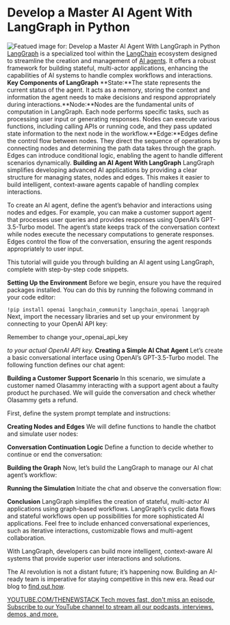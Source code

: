 # Develop a Master AI Agent With LangGraph in Python
![Featued image for: Develop a Master AI Agent With LangGraph in Python](https://cdn.thenewstack.io/media/2024/07/f623f0b8-phone-1024x572.png)
[LangGraph](https://thenewstack.io/lets-get-agentic-langchain-and-llamaindex-talk-ai-agents/) is a specialized tool within the [LangChain](https://thenewstack.io/langchain-the-trendiest-web-framework-of-2023-thanks-to-ai/) ecosystem designed to streamline the creation and management of [AI agents](https://thenewstack.io/ai-agents-key-concepts-and-how-they-overcome-llm-limitations/). It offers a robust framework for building stateful, multi-actor applications, enhancing the capabilities of AI systems to handle complex workflows and interactions.
**Key Components of LangGraph**
**State:**The state represents the current status of the agent. It acts as a memory, storing the context and information the agent needs to make decisions and respond appropriately during interactions.**Node:**Nodes are the fundamental units of computation in LangGraph. Each node performs specific tasks, such as processing user input or generating responses. Nodes can execute various functions, including calling APIs or running code, and they pass updated state information to the next node in the workflow.**Edge:**Edges define the control flow between nodes. They direct the sequence of operations by connecting nodes and determining the path data takes through the graph. Edges can introduce conditional logic, enabling the agent to handle different scenarios dynamically.
**Building an AI Agent With LangGraph**
LangGraph simplifies developing advanced AI applications by providing a clear structure for managing states, nodes and edges. This makes it easier to build intelligent, context-aware agents capable of handling complex interactions.

To create an AI agent, define the agent’s behavior and interactions using nodes and edges. For example, you can make a customer support agent that processes user queries and provides responses using OpenAI’s GPT-3.5-Turbo model. The agent’s state keeps track of the conversation context while nodes execute the necessary computations to generate responses. Edges control the flow of the conversation, ensuring the agent responds appropriately to user input.

This tutorial will guide you through building an AI agent using LangGraph, complete with step-by-step code snippets.

**Setting Up the Environment**
Before we begin, ensure you have the required packages installed. You can do this by running the following command in your code editor:

`!pip install openai langchain_community langchain_openai langgraph`
Next, import the necessary libraries and set up your environment by connecting to your OpenAI API key:

Remember to change your_openai_api_key

*to your actual OpenAI API key.*
**Creating a Simple AI Chat Agent**
Let’s create a basic conversational interface using OpenAI’s GPT-3.5-Turbo model. The following function defines our chat agent:

**Building a Customer Support Scenario**
In this scenario, we simulate a customer named Olasammy interacting with a support agent about a faulty product he purchased. We will guide the conversation and check whether Olasammy gets a refund.

First, define the system prompt template and instructions:

**Creating Nodes and Edges**
We will define functions to handle the chatbot and simulate user nodes:

**Conversation Continuation Logic**
Define a function to decide whether to continue or end the conversation:

**Building the Graph**
Now, let’s build the LangGraph to manage our AI chat agent’s workflow:

**Running the Simulation**
Initiate the chat and observe the conversation flow:

**Conclusion**
LangGraph simplifies the creation of stateful, multi-actor AI applications using graph-based workflows. LangGraph’s cyclic data flows and stateful workflows open up possibilities for more sophisticated AI applications. Feel free to include enhanced conversational experiences, such as iterative interactions, customizable flows and multi-agent collaboration.

With LangGraph, developers can build more intelligent, context-aware AI systems that provide superior user interactions and solutions.

The AI revolution is not a distant future; it’s happening now. Building an AI-ready team is imperative for staying competitive in this new era. Read our blog to [find out how](https://www.andela.com/blog-posts/building-an-ai-ready-workforce/?utm_medium=contentmarketing&utm_source=blog&utm_campaign=brand-global-the-new-stack-july&utm_content=building-ai-workforce&utm_term=writers-room).

[
YOUTUBE.COM/THENEWSTACK
Tech moves fast, don't miss an episode. Subscribe to our YouTube
channel to stream all our podcasts, interviews, demos, and more.
](https://youtube.com/thenewstack?sub_confirmation=1)